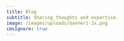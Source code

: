 ```yaml
---
title: Blog
subtitle: Sharing thoughts and expertise.
image: /images/uploads/banner1-2x.png
cmsIgnore: true
---
```


